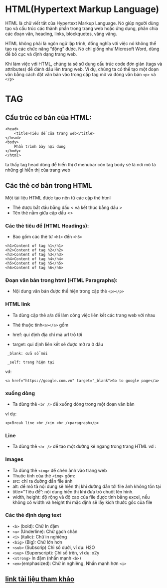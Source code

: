 # HTML(Hypertext Markup Language)
HTML là chữ viết tắt của Hypertext Markup Language. Nó giúp người dùng tạo và cấu trúc các thành phần trong trang web hoặc ứng dụng, phân chia các đoạn văn, heading, links, blockquotes, vâng vâng.

HTML không phải là ngôn ngữ lập trình, đồng nghĩa với việc nó không thể tạo ra các chức năng “động” được. Nó chỉ giống như Microsoft Word, dùng để bố cục và định dạng trang web.

Khi làm việc với HTML, chúng ta sẽ sử dụng cấu trúc code đơn giản (tags và attributes) để đánh dấu lên trang web. Ví dụ, chúng ta có thể tạo một đoạn văn bằng cách đặt văn bản vào trong cặp tag mở và đóng văn bản `<p>` và `</p>`
# TAG
## Cấu trúc cơ bản của HTML:
```
<head>
    <title>Tiêu đề của trang web</title>
</head>
<body>
    Phần trình bày nội dung
</body>
</html>
```
ta thấy tag head dùng để hiển thị ở menubar còn tag body sẽ là nơi mô tả những gì hiển thị của trang web
## Các thẻ cơ bản trong HTML
Một tài liệu HTML được tạo nên từ các cặp thẻ html

- Thẻ được bắt đầu bằng dấu < và kết thúc bằng dấu >
- Tên thẻ nằm giữa cặp dấu <>
### Các thẻ tiêu đề (HTML Headings):
- Bao gồm các thẻ từ `<h1>` đến `<h6>`
```
<h1>Content of tag h1</h1>
<h2>Content of tag h2</h2>
<h3>Content of tag h3</h3>
<h4>Content of tag h4</h4>
<h5>Content of tag h5</h5>
<h6>Content of tag h6</h6>
```
### Đoạn văn bản trong html (HTML Paragraphs):
- Nội dung văn bản được thể hiện trong cặp thẻ `<p></p>`
### HTML link 
- Ta dùng cặp thẻ a/a để làm công việc liên kết các trang web với nhau
- Thẻ thuộc tính`<a></a>`  gồm

- href: qui định địa chỉ mà url trỏ tới
- target: qui định liên kết sẽ được mở ra ở đâu
```
 _blank: cửa sổ mới

 _self: trang hiện tại

```
vd:
```
<a href="https://google.com.vn" target="_blank">Go to google page</a>
```
### xuống dòng
- Ta dùng thẻ `<br />` để xuống dòng trong một đoạn văn bản

ví dụ:
```
<p>Break line <br />in <br />paragraph</p>
```
### Line 
- Ta dùng thẻ `<hr />` để tạo một đường kẻ ngang trong trang HTML
vd :
### Images
- Ta dùng thẻ `<img>` để chèn ảnh vào trang web
- Thuộc tính của thẻ `<img>` gồm:
- src: chỉ ra đường dẫn file ảnh
- alt: để mô tả nội dung sẽ hiển thị khi đường dẫn tới file ảnh không tồn tại
- title=”Tiêu đề”: nội dung hiển thị khi đưa trỏ chuột lên hình.
- width, height: độ rộng và độ cao của file được tính bằng excel, nếu không có width và height thì mặc định sẽ lấy kích thước gốc của file
### Các thẻ định dạng text
- `<b>` (bold): Chữ In đậm
- `<u>` (Underline): Chữ gạch chân
- `<i>` (italic): Chữ in nghiêng
- `<big>` (Big): Chữ lớn hơn
- `<sub>` (Subscrip) Chỉ số dưới, ví dụ: H2O
- `<sup>` (Superscript): Chỉ số trên, ví dụ: x2y
-  `<strong>` In đậm (nhấn mạnh `<b>)`
- `<em>`(emphasized): Chữ in nghiêng, Nhấn mạnh hơn `<i>`


## [link tài liệu tham khảo](https://viblo.asia/p/tim-hieu-ve-html-va-css-co-ban-7ymwGXV0R4p1)